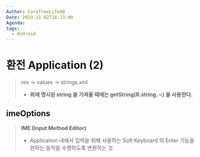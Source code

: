 ```yaml
---
Author: CarefreeLife98
Date: 2023-11-02T18:13:00
Agenda: 
tags:
  - Android
---
```

# 환전 Application (2)
> res -> values -> strings.xml
> - **위에 명시된 string 을 가져올 때에는 getString(R.string. ~) 을 사용한다.**

## imeOptions
> **IME (Input Method Editor)**
> - Application 내에서 입력을 위해 사용하는 Soft Keyboard 의 Enter 기능을 원하는 동작을 수행하도록 변환하는 것.